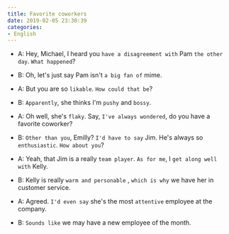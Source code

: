 ```yaml
---
title: Favorite coworkers
date: 2019-02-05 23:30:39
categories:
- English
---
```


- A: Hey, Michael, I heard you `have a disagreement with` Pam `the other day`. `What happened`? 

- B: Oh, let's just say Pam isn't `a big fan of` mime.

- A: But you are so `likable`. `How could that be`?

- B: `Apparently`, she thinks I'm `pushy` and `bossy`.

- A: Oh well, she's `flaky`.  Say, `I've always wondered`, do you have a favorite coworker?

- B: `Other than you`, Emilly? `I'd have to say` Jim. He's always so `enthusiastic`. `How about you`?

- A: Yeah, that Jim is a really `team player`. `As for me`, I `get along well with` Kelly.

- B: Kelly is really `warm and personable` , `which is why` we have her in customer service.

- A: Agreed. `I'd even say` she's the most `attentive` employee at the company.

- B: `Sounds like`  we may have a new employee of the month.


